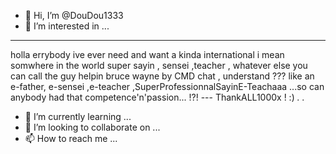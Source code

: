 - 👋 Hi, I’m @DouDou1333
- 👀 I’m interested in ...
---
holla errybody ive ever need and want a kinda international i mean somwhere in the world super sayin  , sensei ,teacher , whatever else you can call the guy helpin bruce wayne by CMD chat , understand ???
like an e-father, e-sensei ,e-teacher ,SuperProfessionnalSayinE-Teachaaa ...so can anybody had that competence'n'passion... !?!
--- ThankALL1000x ! :) *.* *.*


- 🌱 I’m currently learning ...
- 💞️ I’m looking to collaborate on ...
- 📫 How to reach me ...

<!---
DouDou1333/DouDou1333 is a ✨ special ✨ repository because its `README.md` (this file) appears on your GitHub profile.
You can click the Preview link to take a look at your changes.
--->
